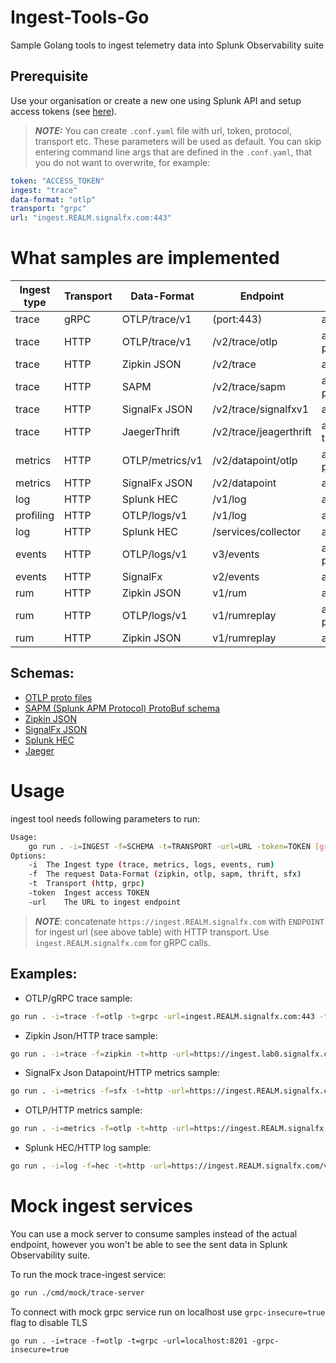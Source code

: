 # Ingest-Tools-Go
Sample Golang tools to ingest telemetry data into Splunk Observability suite

## Prerequisite
Use your organisation or create a new one using Splunk API and setup access tokens (see [here](https://github.com/LukaszSwolkien/ingest-tools)).

> **_NOTE:_**
You can create `.conf.yaml` file with url, token, protocol, transport etc. These parameters will be used as default. You can skip entering command line args that are defined in the `.conf.yaml`, that you do not want to overwrite, for example: 
```yaml
token: "ACCESS_TOKEN"
ingest: "trace"
data-format: "otlp"
transport: "grpc"
url: "ingest.REALM.signalfx.com:443"
```

# What samples are implemented

|Ingest type | Transport | Data-Format     | Endpoint               | Content-Type           | Sample  |
|------------|-----------|-----------------|------------------------|------------------------|---------|
|trace       |   gRPC    | OTLP/trace/v1   | (port:443)             | application/grpc       | &check; |
|trace       |   HTTP    | OTLP/trace/v1   | /v2/trace/otlp         | application/x-protobuf | &cross; |
|trace       |   HTTP    | Zipkin JSON     | /v2/trace              | application/json       | &check; |
|trace       |   HTTP    | SAPM            | /v2/trace/sapm         | application/x-protobuf | &cross; |
|trace       |   HTTP    | SignalFx JSON   | /v2/trace/signalfxv1   | application/json       | &cross; |
|trace       |   HTTP    | JaegerThrift    | /v2/trace/jeagerthrift | application/x-thrift   | &cross; |
|metrics     |   HTTP    | OTLP/metrics/v1 | /v2/datapoint/otlp     | application/x-protobuf | &check; |
|metrics     |   HTTP    | SignalFx JSON   | /v2/datapoint          | application/json       | &check; |
|log         |   HTTP    | Splunk HEC      | /v1/log                | application/json       | &check; |
|profiling   |   HTTP    | OTLP/logs/v1    | /v1/log                | application/json       | &cross; |
|log         |   HTTP    | Splunk HEC      | /services/collector    | application/json       | &cross; |
|events      |   HTTP    | OTLP/logs/v1    | v3/events              | application/x-protobuf | &cross; |
|events      |   HTTP    | SignalFx        | v2/events              | application/json       | &cross; |
|rum         |   HTTP    | Zipkin JSON     | v1/rum                 | application/json       | &cross; |
|rum         |   HTTP    | OTLP/logs/v1    | v1/rumreplay           | application/x-protobuf | &cross; |
|rum         |   HTTP    | Zipkin JSON     | v1/rumreplay           | application/json       | &cross; |
## Schemas:

* [OTLP proto files](https://github.com/open-telemetry/opentelemetry-proto/tree/main/opentelemetry/proto) 
* [SAPM (Splunk APM Protocol) ProtoBuf schema](https://github.com/signalfx/sapm-proto)
* [Zipkin JSON](https://zipkin.io/pages/data_model.html)
* [SignalFx JSON](https://dev.splunk.com/observability/reference/api/ingest_data/latest#endpoint-send-metrics)
* [Splunk HEC](https://docs.splunk.com/Documentation/Splunk/latest/Data/FormatEventsforHTTPEventCollector)
* [Jaeger](https://www.jaegertracing.io/docs/1.41/apis/)

# Usage

ingest tool needs following parameters to run:
```bash
Usage:
    go run . -i=INGEST -f=SCHEMA -t=TRANSPORT -url=URL -token=TOKEN [grpc-insecure=false]
Options:
    -i  The Ingest type (trace, metrics, logs, events, rum)
    -f  The request Data-Format (zipkin, otlp, sapm, thrift, sfx)
    -t  Transport (http, grpc)
    -token  Ingest access TOKEN
    -url    The URL to ingest endpoint
```

> **_NOTE_**: concatenate `https://ingest.REALM.signalfx.com` with `ENDPOINT` for ingest url (see above table) with HTTP transport. Use `ingest.REALM.signalfx.com` for gRPC calls.

## Examples:

* OTLP/gRPC trace sample:
```bash
go run . -i=trace -f=otlp -t=grpc -url=ingest.REALM.signalfx.com:443 -token=TOKEN
```

* Zipkin Json/HTTP trace sample:
```bash
go run . -i=trace -f=zipkin -t=http -url=https://ingest.lab0.signalfx.com/v2/trace -token=TOKEN
```

* SignalFx Json Datapoint/HTTP metrics sample:
```bash
go run . -i=metrics -f=sfx -t=http -url=https://ingest.REALM.signalfx.com/v2/datapoint -token=TOKEN
```

* OTLP/HTTP metrics sample:
```bash
go run . -i=metrics -f=otlp -t=http -url=https://ingest.REALM.signalfx.com/v2/datapoint/otlp -token=TOKEN
```

* Splunk HEC/HTTP log sample:
```bash
go run . -i=log -f=hec -t=http -url=https://ingest.REALM.signalfx.com/v1/logs -token=TOKEN
```

# Mock ingest services
You can use a mock server to consume samples instead of the actual endpoint, however you won't be able to see the sent data in Splunk Observability suite.

To run the mock trace-ingest service:

```bash
go run ./cmd/mock/trace-server
```

To connect with mock grpc service run on localhost use `grpc-insecure=true` flag to disable TLS

```
go run . -i=trace -f=otlp -t=grpc -url=localhost:8201 -grpc-insecure=true
```